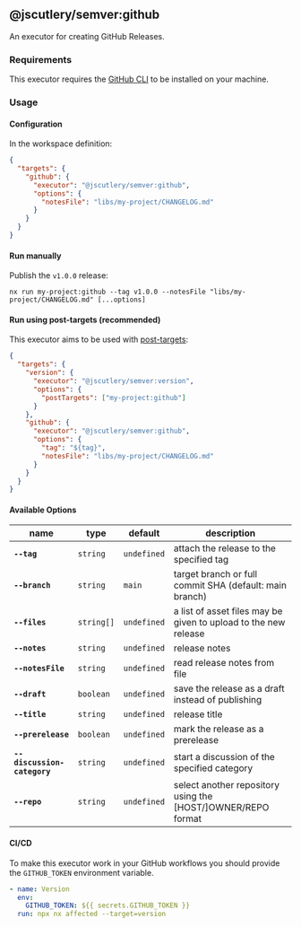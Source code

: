## @jscutlery/semver:github

An executor for creating GitHub Releases.

### Requirements

This executor requires the [GitHub CLI](https://cli.github.com/manual/installation) to be installed on your machine.

### Usage

#### Configuration

In the workspace definition:

```json
{
  "targets": {
    "github": {
      "executor": "@jscutlery/semver:github",
      "options": {
        "notesFile": "libs/my-project/CHANGELOG.md"
      }
    }
  }
}
```

#### Run manually

Publish the `v1.0.0` release:

```
nx run my-project:github --tag v1.0.0 --notesFile "libs/my-project/CHANGELOG.md" [...options]
```

#### Run using post-targets (recommended)

This executor aims to be used with [post-targets](https://github.com/jscutlery/semver#post-targets):

```json
{
  "targets": {
    "version": {
      "executor": "@jscutlery/semver:version",
      "options": {
        "postTargets": ["my-project:github"]
      }
    },
    "github": {
      "executor": "@jscutlery/semver:github",
      "options": {
        "tag": "${tag}",
        "notesFile": "libs/my-project/CHANGELOG.md"
      }
    }
  }
}
```

#### Available Options

| name                        | type       | default     | description                                                     |
| --------------------------- | ---------- | ----------- | --------------------------------------------------------------- |
| **`--tag`**                 | `string`   | `undefined` | attach the release to the specified tag                         |
| **`--branch`**              | `string`   | `main`      | target branch or full commit SHA (default: main branch)         |
| **`--files`**               | `string[]` | `undefined` | a list of asset files may be given to upload to the new release |
| **`--notes`**               | `string`   | `undefined` | release notes                                                   |
| **`--notesFile`**           | `string`   | `undefined` | read release notes from file                                    |
| **`--draft`**               | `boolean`  | `undefined` | save the release as a draft instead of publishing               |
| **`--title`**               | `string`   | `undefined` | release title                                                   |
| **`--prerelease`**          | `boolean`  | `undefined` | mark the release as a prerelease                                |
| **`--discussion-category`** | `string`   | `undefined` | start a discussion of the specified category                    |
| **`--repo`**                | `string`   | `undefined` | select another repository using the [HOST/]OWNER/REPO format    |

#### CI/CD


To make this executor work in your GitHub workflows you should provide the `GITHUB_TOKEN` environment variable.

```yml
- name: Version
  env:
    GITHUB_TOKEN: ${{ secrets.GITHUB_TOKEN }}
  run: npx nx affected --target=version
```
